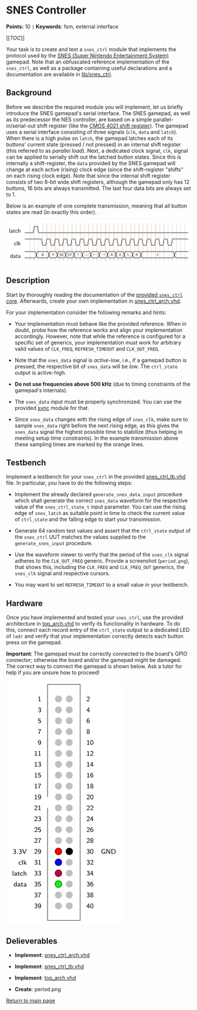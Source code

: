 
# SNES Controller

**Points:** 10 `|` **Keywords**: fsm, external interface

[[_TOC_]]

Your task is to create and test a `snes_ctrl` module that implements the protocol used by the [SNES (Super Nintendo Entertainment System)](https://en.wikipedia.org/wiki/Super_Nintendo_Entertainment_System) gamepad.
Note that an obfuscated reference implementation of the `snes_ctrl`, as well as a package containing useful declarations and a documentation are available in [lib/snes_ctrl](../../../lib/snes_ctrl/doc.md).



## Background

Before we describe the required module you will implement, let us briefly introduce the SNES gamepad's serial interface.
The SNES gamepad, as well as its predecessor the NES controller, are based on a simple parallel-in/serial-out shift register (like the [CMOS 4021 shift register](https://www.ti.com/product/CD4021B)).
The gamepad uses a serial interface consisting of three signals (`clk`, `data` and `latch`).
When there is a high pulse on `latch`, the gamepad latches each of its buttons' current state (pressed / not pressed) in an internal shift register (this referred to as *parallel load*).
Next, a dedicated clock signal, `clk`, signal can be applied to serially shift out the latched button states.
Since this is internally a shift-register, the `data` provided by the SNES gamepad will change at each active (rising) clock edge (since the shift-register "shifts" on each rising clock edge).
Note that since the internal shift register consists of two 8-bit wide shift registers, although the gamepad only has 12 buttons, 16 bits are always transmitted.
The last four data bits are always set to 1.


Below is an example of one complete transmission, meaning that all button states are read (in exactly this order).

![Example SNES Transmission](.mdata/snes_timing.svg)



## Description

Start by thoroughly reading the documentation of the [provided `snes_ctrl` core](../../../lib/snes_ctrl/doc.md).
Afterwards, create your own implementation in [snes_ctrl_arch.vhd](src/snes_ctrl_arch.vhd).

For your implementation consider the following remarks and hints:

- Your implementation must behave like the provided reference.
When in doubt, probe how the reference works and align your implementation accordingly.
However, note that while the reference is configured for a specific set of generics, your implementation must work for arbitrary valid values of `CLK_FREQ`, `REFRESH_TIMEOUT` and `CLK_OUT_FREQ`.

- Note that the `snes_data` signal is *active-low*, i.e., if a gamepad button is pressed, the respective bit of `snes_data` will be *low*.
The `ctrl_state` output is active-high.

- **Do not use frequencies above 500 kHz** (due to timing constraints of the gamepad's internals).

- The `snes_data` input must be properly synchronized. You can use the provided [sync](../../../lib/sync) module for that.

- Since `snes_data` changes with the rising edge of `snes_clk`, make sure to sample `snes_data` right before the next rising edge, as this gives the `snes_data` signal the highest possible time to stabilize (thus helping in meeting setup time constraints).
In the example transmission above these sampling times are marked by the orange lines.




## Testbench

Implement a testbench for your `snes_ctrl` in the provided [snes_ctrl_tb.vhd](tb/snes_ctrl_tb.vhd) file.
In particular, you have to do the following steps:

- Implement the already declared `generate_snes_data_input` procedure which shall generate the correct `snes_data` waveform for the respective value of the `snes_ctrl_state_t` input parameter.
You can use the rising edge of `snes_latch` as suitable point in time to check the current value of `ctrl_state` and the falling edge to start your transmission.

- Generate 64 random test values and assert that the `ctrl_state` output of the `snes_ctrl` UUT matches the values supplied to the `generate_snes_input` procedure.

- Use the waveform viewer to verify that the period of the `snes_clk` signal adheres to the `CLK_OUT_FREQ` generic.
Provide a screenshot (`period.png`), that shows this, including the `CLK_FREQ` and `CLK_FREQ_OUT` generics, the `snes_clk` signal and respective cursors.

- You may want to set `REFRESH_TIMEOUT` to a small value in your testbench.




## Hardware

Once you have implemented and tested your `snes_ctrl`, use the provided architecture in [top_arch.vhd](top_arch.vhd) to verify its functionality in hardware. To do this, connect each record entry of the `ctrl_state` output to a dedicated LED of `ledr` and verify that your implementation correctly detects each button press on the gamepad.

**Important**: The gamepad must be correctly connected to the board's GPIO connector; otherwise the board and/or the gamepad might be damaged.
The correct way to connect the gamepad is shown below.
Ask a tutor for help if you are unsure how to proceed!


![SNES to GPIO Connector Mapping](.mdata/gpio_board_connector_pinout.svg)


## Delieverables

- **Implement**: [snes_ctrl_arch.vhd](src/snes_ctrl_arch.vhd)

- **Implement**: [snes_ctrl_tb.vhd](tb/snes_ctrl_tb.vhd)

- **Implement**: [top_arch.vhd](top_arch.vhd)

- **Create**: period.png


[Return to main page](../../../README.md)
